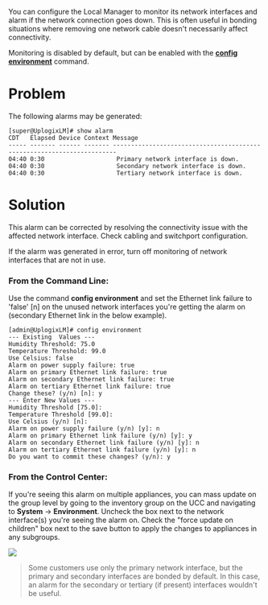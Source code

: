 You can configure the Local Manager to monitor its network interfaces and alarm if the network connection goes down. This is often useful in bonding situations where removing one network cable doesn't necessarily affect connectivity.

Monitoring is disabled by default, but can be enabled with the **[config environment](/docs/local-manager-user-guide/system-configuration/environmental-thresholds)** command.

# Problem

The following alarms may be generated:

```
[super@UplogixLM]# show alarm
CDT   Elapsed Device Context Message                                                                
----- ------- ------ ------- -----------------------------------------------------------------------
04:40 0:30                    Primary network interface is down.     
04:40 0:30                    Secondary network interface is down.     
04:40 0:30                    Tertiary network interface is down.     
```

# Solution

This alarm can be corrected by resolving the connectivity issue with the affected network interface. Check cabling and switchport configuration.


If the alarm was generated in error, turn off monitoring of network interfaces that are not in use.

### From the Command Line:

Use the command **config environment** and set the Ethernet link failure to 'false' [n] on the unused network interfaces you're getting the alarm on (secondary Ethernet link in the below example). 

```
[admin@UplogixLM]# config environment
--- Existing  Values ---
Humidity Threshold: 75.0
Temperature Threshold: 99.0
Use Celsius: false
Alarm on power supply failure: true
Alarm on primary Ethernet link failure: true
Alarm on secondary Ethernet link failure: true
Alarm on tertiary Ethernet link failure: true
Change these? (y/n) [n]: y
--- Enter New Values ---
Humidity Threshold [75.0]: 
Temperature Threshold [99.0]: 
Use Celsius (y/n) [n]: 
Alarm on power supply failure (y/n) [y]: n
Alarm on primary Ethernet link failure (y/n) [y]: y
Alarm on secondary Ethernet link failure (y/n) [y]: n
Alarm on tertiary Ethernet link failure (y/n) [y]: n
Do you want to commit these changes? (y/n): y
```

### From the Control Center:

If you're seeing this alarm on multiple appliances, you can mass update on the group level by going to the inventory group on the UCC and navigating to **System** -> **Environment**. Uncheck the box next to the network interface(s) you're seeing the alarm on. Check the "force update on children" box next to the save button to apply the changes to appliances in any subgroups.     

![](http://i.imgur.com/Y8J6PzD.jpg)

> Some customers use only the primary network interface, but the primary and secondary interfaces are bonded by default. In this case, an alarm for the secondary or tertiary (if present) interfaces wouldn't be useful.